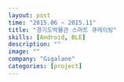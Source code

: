 ```yaml
---
layout: post
time: "2015.06 ~ 2015.11"
title: "경기도박물관 스마트 큐레이팅"
skills: [Android, BLE]
description: ""
image: ""
company: "Gigalane"
categories: [project]
---
```

